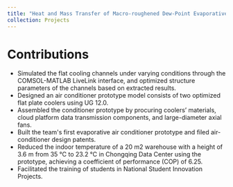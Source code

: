 ```yaml
---
title: "Heat and Mass Transfer of Macro-roughened Dew-Point Evaporative Cooling"
collection: Projects
---
```

Contributions
======
*	Simulated the flat cooling channels under varying conditions through the COMSOL-MATLAB LiveLink interface, and optimized structure parameters of the channels based on extracted results.
*	Designed an air conditioner prototype model consists of two optimized flat plate coolers using UG 12.0.
*	Assembled the conditioner prototype by procuring coolers’ materials, cloud platform data transmission components, and large-diameter axial fans.
*	Built the team's first evaporative air conditioner prototype and filed air-conditioner design patents.
*	Reduced the indoor temperature of a 20 m2 warehouse with a height of 3.6 m from 35 ℃ to 23.2 ℃ in Chongqing Data Center using the prototype, achieving a coefficient of performance (COP) of 6.25.
*	Facilitated the training of students in National Student Innovation Projects.

